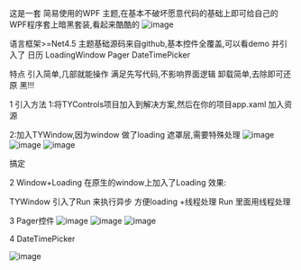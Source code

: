 这是一套 简易使用的WPF 主题,在基本不破坏愿意代码的基础上即可给自己的WPF程序套上暗黑套装,看起来酷酷的
![image](https://user-images.githubusercontent.com/18480528/221506389-12b89f8e-94ee-46f4-b5ac-f39a27e48edb.png)

 
语言框架>=Net4.5
主题基础源码来自github,基本控件全覆盖,可以看demo
并引入了
日历
LoadingWindow 
Pager 
DateTimePicker
 
特点	引入简单,几部就能操作 	满足先写代码,不影响界面逻辑	卸载简单,去除即可还原	   黑!!!
 
 
1	引入方法
1:将TYControls项目加入到解决方案,然后在你的项目app.xaml 加入资源
 
2:加入TYWindow,因为window 做了loading 遮罩层,需要特殊处理
 ![image](https://user-images.githubusercontent.com/18480528/221505619-4975de04-59d4-4369-9972-cb71a4000e07.png)
![image](https://user-images.githubusercontent.com/18480528/221505648-56b2711f-9290-46df-be8a-9661437a0b9c.png)
![image](https://user-images.githubusercontent.com/18480528/221505755-bafb773b-5cda-4ded-b2aa-ab6bc4621020.png)

 
 
 
搞定
 
2	Window+Loading
在原生的window上加入了Loading
效果:
 
 
TYWindow 引入了Run 来执行异步 方便loading +线程处理
Run 里面用线程处理
 
 
 
3	Pager控件
 ![image](https://user-images.githubusercontent.com/18480528/221505785-7211dac2-3030-48a4-a6f8-794b34b0c523.png)
![image](https://user-images.githubusercontent.com/18480528/221505809-505935ad-4648-447e-a7e0-d16b2d652ee0.png)
![image](https://user-images.githubusercontent.com/18480528/221505823-5a60b824-b299-47db-b068-8d74225e41b4.png)

 
 
 
 
 
 
 
4	DateTimePicker
 
 ![image](https://user-images.githubusercontent.com/18480528/221505841-03ed92d7-1b5e-45e9-9997-8de504eaf547.png)

 

